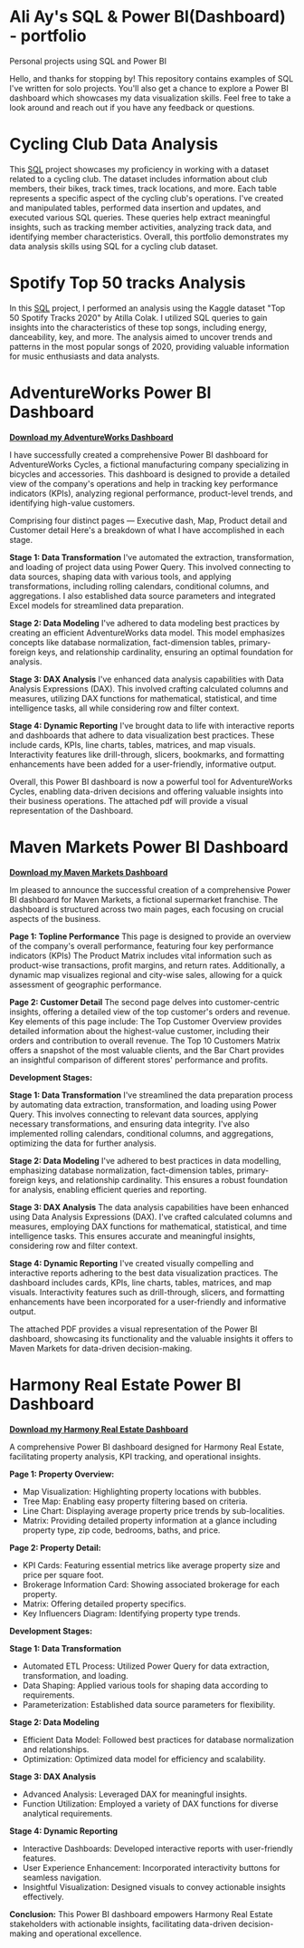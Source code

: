 # Ali Ay's SQL & Power BI(Dashboard) - portfolio
Personal projects using SQL and Power BI


Hello, and thanks for stopping by! This repository contains examples of SQL I've written for solo projects. You'll also get a chance to explore a Power BI dashboard which showcases my data visualization skills. Feel free to take a look around and reach out if you have any feedback or questions.

# Cycling Club Data Analysis

This [SQL](Cycling%20Club%20Data%20Analysis.sql) project showcases my proficiency in working with a dataset related to a cycling club. The dataset includes information about club members, their bikes, track times, track locations, and more. Each table represents a specific aspect of the cycling club's operations. I've created and manipulated tables, performed data insertion and updates, and executed various SQL queries. These queries help extract meaningful insights, such as tracking member activities, analyzing track data, and identifying member characteristics. Overall, this portfolio demonstrates my data analysis skills using SQL for a cycling club dataset.

# Spotify Top 50 tracks Analysis

In this [SQL](Top%2050%20spotify%20tracks%202020.sql) project, I performed an analysis using the Kaggle dataset "Top 50 Spotify Tracks 2020" by Atilla Colak. I utilized SQL queries to gain insights into the characteristics of these top songs, including energy, danceability, key, and more. The analysis aimed to uncover trends and patterns in the most popular songs of 2020, providing valuable information for music enthusiasts and data analysts.

# AdventureWorks Power BI Dashboard

**[Download my AdventureWorks Dashboard](AdventureWorks%20Power%20BI%20Dashboard%20.pdf)**

I have successfully created a comprehensive Power BI dashboard for AdventureWorks Cycles, a fictional manufacturing company specializing in bicycles and accessories. This dashboard is designed to provide a detailed view of the company's operations and help in tracking key performance indicators (KPIs), analyzing regional performance, product-level trends, and identifying high-value customers. 

Comprising four distinct pages — Executive dash, Map, Product detail and Customer detail Here's a breakdown of what I have accomplished in each stage.

**Stage 1: Data Transformation**
I've automated the extraction, transformation, and loading of project data using Power Query. This involved connecting to data sources, shaping data with various tools, and applying transformations, including rolling calendars, conditional columns, and aggregations. I also established data source parameters and integrated Excel models for streamlined data preparation.

**Stage 2: Data Modeling**
I've adhered to data modeling best practices by creating an efficient AdventureWorks data model. This model emphasizes concepts like database normalization, fact-dimension tables, primary-foreign keys, and relationship cardinality, ensuring an optimal foundation for analysis.

**Stage 3: DAX Analysis**
I've enhanced data analysis capabilities with Data Analysis Expressions (DAX). This involved crafting calculated columns and measures, utilizing DAX functions for mathematical, statistical, and time intelligence tasks, all while considering row and filter context.

**Stage 4: Dynamic Reporting**
I've brought data to life with interactive reports and dashboards that adhere to data visualization best practices. These include cards, KPIs, line charts, tables, matrices, and map visuals. Interactivity features like drill-through, slicers, bookmarks, and formatting enhancements have been added for a user-friendly, informative output.

Overall, this Power BI dashboard is now a powerful tool for AdventureWorks Cycles, enabling data-driven decisions and offering valuable insights into their business operations. The attached pdf will provide a visual representation of the Dashboard.

# Maven Markets Power BI Dashboard

**[Download my Maven Markets Dashboard](Maven%20Markets%20Dashboard%20.pdf)**

Im pleased to announce the successful creation of a comprehensive Power BI dashboard for Maven Markets, a fictional supermarket franchise. The dashboard is structured across two main pages, each focusing on crucial aspects of the business.

**Page 1: Topline Performance**
This page is designed to provide an overview of the company's overall performance, featuring four key performance indicators (KPIs)
The Product Matrix includes vital information such as product-wise transactions, profit margins, and return rates. Additionally, a dynamic map visualizes regional and city-wise sales, allowing for a quick assessment of geographic performance.

**Page 2: Customer Detail**
The second page delves into customer-centric insights, offering a detailed view of the top customer's orders and revenue. Key elements of this page include:
The Top Customer Overview provides detailed information about the highest-value customer, including their orders and contribution to overall revenue. The Top 10 Customers Matrix offers a snapshot of the most valuable clients, and the Bar Chart provides an insightful comparison of different stores' performance and profits.

**Development Stages:**

**Stage 1: Data Transformation**
I've streamlined the data preparation process by automating data extraction, transformation, and loading using Power Query. This involves connecting to relevant data sources, applying necessary transformations, and ensuring data integrity. I've also implemented rolling calendars, conditional columns, and aggregations, optimizing the data for further analysis.

**Stage 2: Data Modeling**
I've adhered to best practices in data modelling, emphasizing database normalization, fact-dimension tables, primary-foreign keys, and relationship cardinality. This ensures a robust foundation for analysis, enabling efficient queries and reporting.

**Stage 3: DAX Analysis**
The data analysis capabilities have been enhanced using Data Analysis Expressions (DAX). I've crafted calculated columns and measures, employing DAX functions for mathematical, statistical, and time intelligence tasks. This ensures accurate and meaningful insights, considering row and filter context.

**Stage 4: Dynamic Reporting**
I've created visually compelling and interactive reports adhering to the best data visualization practices. The dashboard includes cards, KPIs, line charts, tables, matrices, and map visuals. Interactivity features such as drill-through, slicers, and formatting enhancements have been incorporated for a user-friendly and informative output.

The attached PDF provides a visual representation of the Power BI dashboard, showcasing its functionality and the valuable insights it offers to Maven Markets for data-driven decision-making.

# Harmony Real Estate Power BI Dashboard

**[Download my Harmony Real Estate Dashboard](Photo.pdf)**

A comprehensive Power BI dashboard designed for Harmony Real Estate, facilitating property analysis, KPI tracking, and operational insights.

**Page 1: Property Overview:**
* Map Visualization: Highlighting property locations with bubbles.
* Tree Map: Enabling easy property filtering based on criteria.
* Line Chart: Displaying average property price trends by sub-localities.
* Matrix: Providing detailed property information at a glance including property type, zip code, bedrooms, baths, and price.

**Page 2:  Property Detail:**
* KPI Cards: Featuring essential metrics like average property size and price per square foot.
* Brokerage Information Card: Showing associated brokerage for each property.
* Matrix: Offering detailed property specifics.
* Key Influencers Diagram: Identifying property type trends.

**Development Stages:**

**Stage 1: Data Transformation**
* Automated ETL Process: Utilized Power Query for data extraction, transformation, and loading.
* Data Shaping: Applied various tools for shaping data according to requirements.
* Parameterization: Established data source parameters for flexibility.

**Stage 2: Data Modeling**
* Efficient Data Model: Followed best practices for database normalization and relationships.
* Optimization: Optimized data model for efficiency and scalability.

**Stage 3: DAX Analysis**
* Advanced Analysis: Leveraged DAX for meaningful insights.
* Function Utilization: Employed a variety of DAX functions for diverse analytical requirements.

**Stage 4: Dynamic Reporting**
* Interactive Dashboards: Developed interactive reports with user-friendly features.
* User Experience Enhancement: Incorporated interactivity buttons for seamless navigation.
* Insightful Visualization: Designed visuals to convey actionable insights effectively.

**Conclusion:**
This Power BI dashboard empowers Harmony Real Estate stakeholders with actionable insights, facilitating data-driven decision-making and operational excellence.


